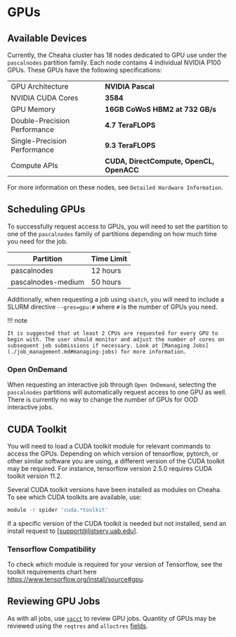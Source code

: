 # GPUs

## Available Devices

Currently, the Cheaha cluster has 18 nodes dedicated to GPU use under the `pascalnodes` partition family. Each node contains 4 individual NVIDIA P100 GPUs. These GPUs have the following specifications:

|                              |                                          |
| ---------------------------- | ---------------------------------------- |
| GPU Architecture             | **NVIDIA Pascal**                        |
| NVIDIA CUDA Cores            | **3584**                                 |
| GPU Memory                   | **16GB CoWoS HBM2 at 732 GB/s**          |
| Double-Precision Performance | **4.7 TeraFLOPS**                        |
| Single-Precision Performance | **9.3 TeraFLOPS**                        |
| Compute APIs                 | **CUDA, DirectCompute, OpenCL, OpenACC** |

For more information on these nodes, see `Detailed Hardware Information`.

## Scheduling GPUs

To successfully request access to GPUs, you will need to set the partition to one of the `pascalnodes` family of partitions depending on how much time you need for the job.

| Partition          | Time Limit |
| ------------------ | ---------- |
| pascalnodes        | 12 hours   |
| pascalnodes-medium | 50 hours   |

Additionally, when requesting a job using `sbatch`, you will need to include a SLURM directive `--gres=gpu:#` where `#` is the number of GPUs you need.

<!-- markdownlint-disable MD046 -->
!!! note

    It is suggested that at least 2 CPUs are requested for every GPU to begin with. The user should monitor and adjust the number of cores on subsequent job submissions if necessary. Look at [Managing Jobs](./job_management.md#managing-jobs) for more information.
<!-- markdownlint-enable MD046 -->

### Open OnDemand

When requesting an interactive job through `Open OnDemand`, selecting the `pascalnodes` partitions will automatically request access to one GPU as well. There is currently no way to change the number of GPUs for OOD interactive jobs.

## CUDA Toolkit

You will need to load a CUDA toolkit module for relevant commands to access the GPUs. Depending on which version of tensorflow, pytorch, or other similar software you are using, a different version of the CUDA toolkit may be required. For instance, tensorflow version 2.5.0 requires CUDA toolkit version 11.2.

Several CUDA toolkit versions have been installed as modules on Cheaha. To see which CUDA toolkits are available, use:

``` bash
module -r spider 'cuda.*toolkit'
```

If a specific version of the CUDA toolkit is needed but not installed,
send an install request to [support@listserv.uab.edu].

### Tensorflow Compatibility

To check which module is required for your version of Tensorflow, see the toolkit requirements chart here <https://www.tensorflow.org/install/source#gpu>.

## Reviewing GPU Jobs

As with all jobs, use [`sacct`](job_management.md#reviewing-past-jobs-with-sacct) to review GPU jobs. Quantity of GPUs may be reviewed using the `reqtres` and `alloctres` [fields](job_management.md#sacct-fields).

